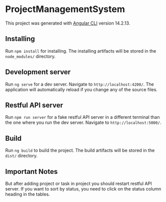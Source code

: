 # ProjectManagementSystem

This project was generated with [Angular CLI](https://github.com/angular/angular-cli) version 14.2.13.

## Installing

Run `npm install` for installing. The installing artifacts will be stored in the `node_modules/` directory.

## Development server

Run `ng serve` for a dev server. Navigate to `http://localhost:4200/`. The application will automatically reload if you change any of the source files.

## Restful API server

Run `npm run server` for a fake restful API server in a different terminal than the one where you run the dev server. Navigate to `http://localhost:5000/`. 

## Build

Run `ng build` to build the project. The build artifacts will be stored in the `dist/` directory.

## Important Notes

But after adding project or task in project you should restart restful API server.
If you want to sort by status, you need to click on the status column heading in the tables.